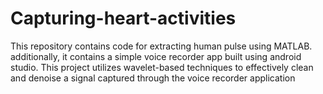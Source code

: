 # Capturing-heart-activities
This repository contains code for extracting human pulse using MATLAB. additionally, it contains a simple voice recorder app built using android studio. This project utilizes wavelet-based techniques to effectively clean and denoise a signal captured through the voice recorder application
